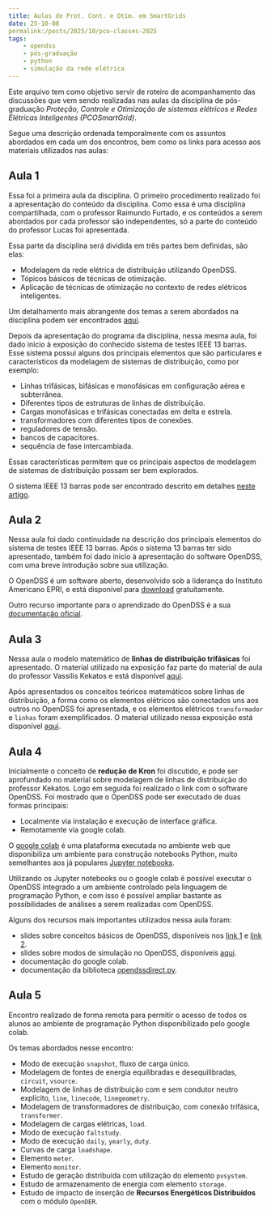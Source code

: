 ```yaml
---
title: Aulas de Prot. Cont. e Otim. em SmartGrids
date: 25-10-08
permalink:/posts/2025/10/pco-classes-2025
tags:
    - opendss
    - pós-graduação
    - python
    - simulação da rede elétrica
---
```


Este arquivo tem como objetivo servir de roteiro de acompanhamento das
discussões que vem sendo realizadas nas aulas da disciplina de pós-graduação
_Proteção, Controle e Otimização de sistemas elétricos e Redes Elétricas
Inteligentes (PCOSmartGrid)_.

Segue uma descrição ordenada temporalmente com os assuntos abordados em cada um
dos encontros, bem como os links para acesso aos materiais utilizados nas aulas:

## Aula 1

Essa foi a primeira aula da disciplina. O primeiro procedimento realizado foi a
apresentação do conteúdo da disciplina. Como essa é uma disciplina
compartilhada, com o professor Raimundo Furtado, e os conteúdos a serem
abordados por cada professor são independentes, só a parte do conteúdo do
professor Lucas foi apresentada.

Essa parte da disciplina será dividida em três partes bem definidas, são elas:

- Modelagem da rede elétrica de distribuição utilizando OpenDSS.
- Tópicos básicos de técnicas de otimização.
- Aplicação de técnicas de otimização no contexto de redes elétricos
  inteligentes.

Um detalhamento mais abrangente dos temas a serem abordados na disciplina podem
ser encontrados [aqui](https://www.lucassm.pro/teaching/PCOSmartGrid).

Depois da apresentação do programa da disciplina, nessa mesma aula, foi dado
inicio à exposição do conhecido sistema de testes IEEE 13 barras. Esse sistema
possui alguns dos principais elementos que são particulares e característicos da
modelagem de sistemas de distribuição, como por exemplo:

- Linhas trifásicas, bifásicas e monofásicas em configuração aérea e
  subterrânea.
- Diferentes tipos de estruturas de linhas de distribuição.
- Cargas monofásicas e trifásicas conectadas em delta e estrela.
- transformadores com diferentes tipos de conexões.
- reguladores de tensão.
- bancos de capacitores.
- sequência de fase intercambiada.

Essas características permitem que os principais aspectos de modelagem de
sistemas de distribuição possam ser bem explorados.

O sistema IEEE 13 barras pode ser encontrado descrito em detalhes
[neste artigo](https://cmte.ieee.org/pes-testfeeders/resources/).

## Aula 2

Nessa aula foi dado continuidade na descrição dos principais elementos do
sistema de testes IEEE 13 barras. Após o sistema 13 barras ter sido apresentado,
também foi dado inicio à apresentação do software OpenDSS, com uma breve
introdução sobre sua utilização.

O OpenDSS é um software aberto, desenvolvido sob a liderança do Instituto
Americano EPRI, e está disponível para
[download](https://sourceforge.net/projects/electricdss/) gratuitamente.

Outro recurso importante para o aprendizado do OpenDSS é a sua
[documentação oficial](https://opendss.epri.com/).

## Aula 3

Nessa aula o modelo matemático de **linhas de distribuição trifásicas** foi
apresentado. O material utilizado na exposição faz parte do material de aula do
professor Vassilis Kekatos e está disponível
[aqui](https://engineering.purdue.edu/~kekatos/pdsa/Lecture4.pdf).

Após apresentados os conceitos teóricos matemáticos sobre linhas de
distribuição, a forma como os elementos elétricos são conectados uns aos outros
no OpenDSS foi apresentada, e os elementos elétricos `transformador` e `linhas`
foram exemplificados. O material utilizado nessa exposição está disponível
[aqui](https://tinyurl.com/3ce5cze3).

## Aula 4

Inicialmente o conceito de **redução de Kron** foi discutido, e pode ser
aprofundado no material sobre modelagem de linhas de distribuição do professor
Kekatos. Logo em seguida foi realizado o link com o software OpenDSS. Foi
mostrado que o OpenDSS pode ser executado de duas formas principais:

- Localmente via instalação e execução de interface gráfica.
- Remotamente via google colab.

O [google colab](https://colab.research.google.com/) é uma plataforma executada
no ambiente web que disponibiliza um ambiente para construção notebooks Python,
muito semelhantes aos já populares [Jupyter notebooks](https://jupyter.org/).

Utilizando os Jupyter notebooks ou o google colab é possível executar o OpenDSS
integrado a um ambiente controlado pela linguagem de programação Python, e com
isso é possível ampliar bastante as possibilidades de análises a serem
realizadas com OpenDSS.

Alguns dos recursos mais importantes utilizados nessa aula foram:

- slides sobre conceitos básicos de OpenDSS, disponíveis nos
  [link 1](https://tinyurl.com/6fxecn4x) e
  [link 2](https://tinyurl.com/4jfunh7z).
- slides sobre modos de simulação no OpenDSS, disponíveis
  [aqui](https://tinyurl.com/4rzmnbxc).
- documentação do google colab.
- documentação da biblioteca
  [opendssdirect.py](https://dss-extensions.org/OpenDSSDirect.py/).

## Aula 5

Encontro realizado de forma remota para permitir o acesso de todos os alunos ao
ambiente de programação Python disponibilizado pelo google colab.

Os temas abordados nesse encontro:

- Modo de execução `snapshot`, fluxo de carga único.
- Modelagem de fontes de energia equilibradas e desequilibradas, `circuit`,
  `vsource`.
- Modelagem de linhas de distribuição com e sem condutor neutro explícito,
  `line`, `linecode`, `linegeometry`.
- Modelagem de transformadores de distribuição, com conexão trifásica,
  `transformer`.
- Modelagem de cargas elétricas, `load`.
- Modo de execução `faltstudy`.
- Modo de execução `daily`, `yearly`, `duty`.
- Curvas de carga `loadshape`.
- Elemento `meter`.
- Elemento `monitor`.
- Estudo de geração distribuída com utilização do elemento `pvsystem`.
- Estudo de armazenamento de energia com elemento `storage`.
- Estudo de impacto de inserção de **Recursos Energéticos Distribuídos** com o
  módulo `OpenDER`.
